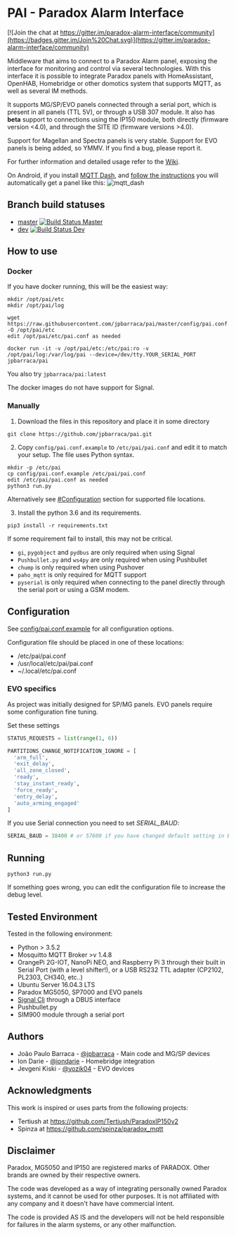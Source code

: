 # PAI - Paradox Alarm Interface

[![Join the chat at https://gitter.im/paradox-alarm-interface/community](https://badges.gitter.im/Join%20Chat.svg)](https://gitter.im/paradox-alarm-interface/community)


Middleware that aims to connect to a Paradox Alarm panel, exposing the interface for monitoring and control via several technologies.
With this interface it is possible to integrate Paradox panels with HomeAssistant, OpenHAB, Homebridge or other domotics system that supports MQTT, as well as several IM methods.

It supports MG/SP/EVO panels connected through a serial port, which is present in all panels (TTL 5V), or through a USB 307 module. It also has __beta__ support to connections using the IP150 module, both directly (firmware version <4.0), and through the SITE ID (firmware versions >4.0).

Support for Magellan and Spectra panels is very stable. Support for EVO panels is being added, so YMMV. If you find a bug, please report it.

For further information and detailed usage refer to the [Wiki](https://github.com/jpbarraca/pai/wiki).

On Android, if you install [MQTT Dash](https://play.google.com/store/apps/details?id=net.routix.mqttdash), and [follow the instructions](https://github.com/jpbarraca/pai/wiki#mqtt-dash) you will automatically get a panel like this:
![mqtt_dash](https://user-images.githubusercontent.com/497717/52603920-d4984d80-2e60-11e9-9772-578b10576b3c.jpg)

## Branch build statuses
- [master](https://github.com/jpbarraca/pai/tree/master) [![Build Status Master](https://travis-ci.org/jpbarraca/pai.svg?branch=master)](https://travis-ci.org/jpbarraca/pai)
- [dev](https://github.com/jpbarraca/pai/tree/dev) [![Build Status Dev](https://travis-ci.org/jpbarraca/pai.svg?branch=dev)](https://travis-ci.org/jpbarraca/pai)

## How to use

### Docker

If you have docker running, this will be the easiest way:

```
mkdir /opt/pai/etc
mkdir /opt/pai/log

wget https://raw.githubusercontent.com/jpbarraca/pai/master/config/pai.conf.example -O /opt/pai/etc
edit /opt/pai/etc/pai.conf as needed 

docker run -it -v /opt/pai/etc:/etc/pai:ro -v /opt/pai/log:/var/log/pai --device=/dev/tty.YOUR_SERIAL_PORT jpbarraca/pai
```
You also try ```jpbarraca/pai:latest```

The docker images do not have support for Signal.

### Manually

1.  Download the files in this repository and place it in some directory
```
git clone https://github.com/jpbarraca/pai.git
```

2.  Copy ```config/pai.conf.example``` to ```/etc/pai/pai.conf``` and edit it to match your setup. The file uses Python syntax.
```
mkdir -p /etc/pai
cp config/pai.conf.example /etc/pai/pai.conf
edit /etc/pai/pai.conf as needed
python3 run.py
```

Alternatively see [#Configuration](#configuration) section for supported file locations.

3.  Install the python 3.6 and its requirements.
```
pip3 install -r requirements.txt
```

If some requirement fail to install, this may not be critical.
* ```gi```, ```pygobject``` and ```pydbus``` are only required when using Signal
* ```Pushbullet.py``` and ```ws4py``` are only required when using Pushbullet
* ```chump``` is only required when using Pushover
* ```paho_mqtt``` is only required for MQTT support
* ```pyserial``` is only required when connecting to the panel directly through the serial port or using a GSM modem.


## Configuration
See [config/pai.conf.example](config/pai.conf.example) for all configuration options.

Configuration file should be placed in one of these locations:
  - /etc/pai/pai.conf
  - /usr/local/etc/pai/pai.conf
  - ~/.local/etc/pai.conf

### EVO specifics
As project was initially designed for SP/MG panels. EVO panels require some configuration fine tuning.

Set these settings
``` python
STATUS_REQUESTS = list(range(1, 6))

PARTITIONS_CHANGE_NOTIFICATION_IGNORE = [
  'arm_full',
  'exit_delay',
  'all_zone_closed', 
  'ready',
  'stay_instant_ready',
  'force_ready',
  'entry_delay',
  'auto_arming_engaged'
]
```

If you use Serial connection you need to set *SERIAL_BAUD*:
``` python
SERIAL_BAUD = 38400 # or 57600 if you have changed default setting in Babyware
```

## Running
```
python3 run.py
```

If something goes wrong, you can edit the configuration file to increase the debug level.


## Tested Environment

Tested in the following environment:
* Python > 3.5.2
* Mosquitto MQTT Broker >v 1.4.8
* OrangePi 2G-IOT, NanoPi NEO, and Raspberry Pi 3 through their built in Serial Port (with a level shifter!), or a USB RS232 TTL adapter (CP2102, PL2303, CH340, etc..)
* Ubuntu Server 16.04.3 LTS
* Paradox MG5050, SP7000 and EVO panels
* [Signal Cli](https://github.com/AsamK/signal-cli) through a DBUS interface
* Pushbullet.py
* SIM900 module through a serial port

## Authors

* João Paulo Barraca - [@jpbarraca](https://github.com/jpbarraca) - Main code and MG/SP devices
* Ion Darie - [@iondarie](https://github.com/iondarie) - Homebridge integration
* Jevgeni Kiski - [@yozik04](https://github.com/yozik04) - EVO devices


## Acknowledgments

This work is inspired or uses parts from the following projects:

* Tertiush at https://github.com/Tertiush/ParadoxIP150v2
* Spinza at https://github.com/spinza/paradox_mqtt


## Disclaimer

Paradox, MG5050 and IP150 are registered marks of PARADOX. Other brands are owned by their respective owners.

The code was developed as a way of integrating personally owned Paradox systems, and it cannot be used for other purposes.
It is not affiliated with any company and it doesn't have have commercial intent.

The code is provided AS IS and the developers will not be held responsible for failures in the alarm systems, or any other malfunction.

